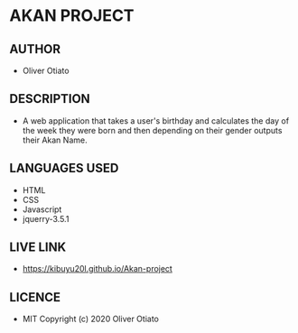 # AKAN PROJECT

## AUTHOR

* Oliver Otiato

## DESCRIPTION

*  A web application that takes a user's birthday and calculates the day of the week they were born and then depending on their gender outputs their Akan Name. 

## LANGUAGES USED

* HTML
* CSS
* Javascript
* jquerry-3.5.1

## LIVE LINK

* https://kibuyu20l.github.io/Akan-project

## LICENCE

* MIT Copyright (c) 2020 Oliver Otiato